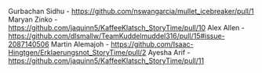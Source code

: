 Gurbachan Sidhu - https://github.com/nswangarcia/mullet_icebreaker/pull/1
Maryan Zinko - https://github.com/jaquinn5/KaffeeKlatsch_StoryTime/pull/10
Alex Allen - https://github.com/dlsmallw/TeamKuddelmuddel316/pull/15#issue-2087140506
Martin Alemajoh - https://github.com/Isaac-Hingtgen/Erklaerungsnot_StoryTime/pull/2
Ayesha Arif - https://github.com/jaquinn5/KaffeeKlatsch_StoryTime/pull/11
